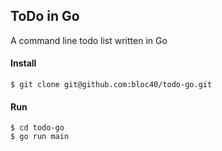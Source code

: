 ## ToDo in Go
A command line todo list written in Go

#### Install
```
$ git clone git@github.com:bloc40/todo-go.git
```

#### Run
```
$ cd todo-go
$ go run main
```
